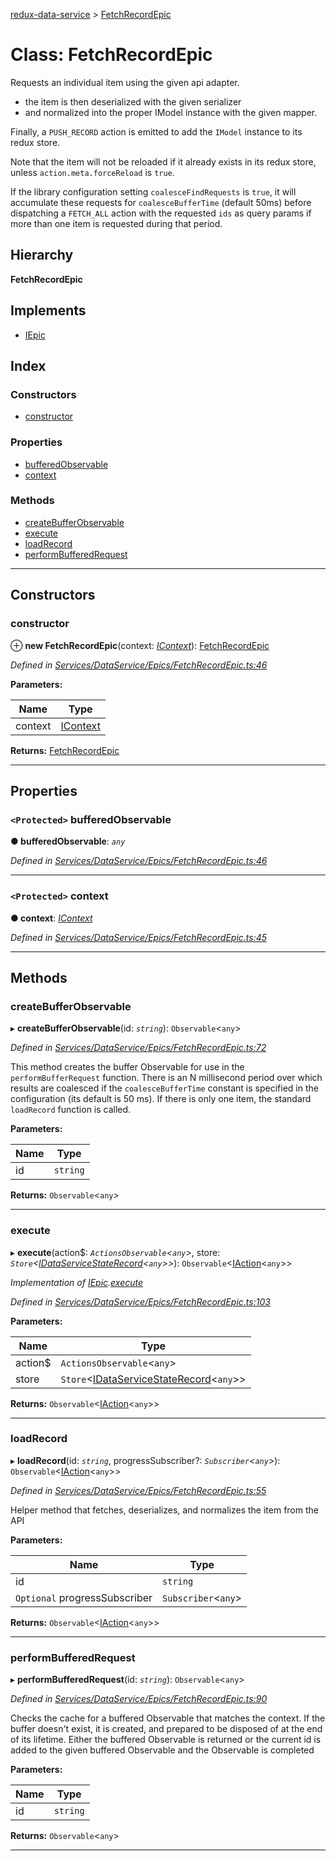 [redux-data-service](../README.md) > [FetchRecordEpic](../classes/fetchrecordepic.md)

# Class: FetchRecordEpic

Requests an individual item using the given api adapter.

*   the item is then deserialized with the given serializer
*   and normalized into the proper IModel instance with the given mapper.

Finally, a `PUSH_RECORD` action is emitted to add the `IModel` instance to its redux store.

Note that the item will not be reloaded if it already exists in its redux store, unless `action.meta.forceReload` is `true`.

If the library configuration setting `coalesceFindRequests` is `true`, it will accumulate these requests for `coalesceBufferTime` (default 50ms) before dispatching a `FETCH_ALL` action with the requested `ids` as query params if more than one item is requested during that period.

## Hierarchy

**FetchRecordEpic**

## Implements

* [IEpic](../interfaces/iepic.md)

## Index

### Constructors

* [constructor](fetchrecordepic.md#constructor)

### Properties

* [bufferedObservable](fetchrecordepic.md#bufferedobservable)
* [context](fetchrecordepic.md#context)

### Methods

* [createBufferObservable](fetchrecordepic.md#createbufferobservable)
* [execute](fetchrecordepic.md#execute)
* [loadRecord](fetchrecordepic.md#loadrecord)
* [performBufferedRequest](fetchrecordepic.md#performbufferedrequest)

---

## Constructors

<a id="constructor"></a>

###  constructor

⊕ **new FetchRecordEpic**(context: *[IContext](../interfaces/icontext.md)*): [FetchRecordEpic](fetchrecordepic.md)

*Defined in [Services/DataService/Epics/FetchRecordEpic.ts:46](https://github.com/Rediker-Software/redux-data-service/blob/d8bc1de/src/Services/DataService/Epics/FetchRecordEpic.ts#L46)*

**Parameters:**

| Name | Type |
| ------ | ------ |
| context | [IContext](../interfaces/icontext.md) |

**Returns:** [FetchRecordEpic](fetchrecordepic.md)

___

## Properties

<a id="bufferedobservable"></a>

### `<Protected>` bufferedObservable

**● bufferedObservable**: *`any`*

*Defined in [Services/DataService/Epics/FetchRecordEpic.ts:46](https://github.com/Rediker-Software/redux-data-service/blob/d8bc1de/src/Services/DataService/Epics/FetchRecordEpic.ts#L46)*

___
<a id="context"></a>

### `<Protected>` context

**● context**: *[IContext](../interfaces/icontext.md)*

*Defined in [Services/DataService/Epics/FetchRecordEpic.ts:45](https://github.com/Rediker-Software/redux-data-service/blob/d8bc1de/src/Services/DataService/Epics/FetchRecordEpic.ts#L45)*

___

## Methods

<a id="createbufferobservable"></a>

###  createBufferObservable

▸ **createBufferObservable**(id: *`string`*): `Observable`<`any`>

*Defined in [Services/DataService/Epics/FetchRecordEpic.ts:72](https://github.com/Rediker-Software/redux-data-service/blob/d8bc1de/src/Services/DataService/Epics/FetchRecordEpic.ts#L72)*

This method creates the buffer Observable for use in the `performBufferRequest` function. There is an N millisecond period over which results are coalesced if the `coalesceBufferTime` constant is specified in the configuration (its default is 50 ms). If there is only one item, the standard `loadRecord` function is called.

**Parameters:**

| Name | Type |
| ------ | ------ |
| id | `string` |

**Returns:** `Observable`<`any`>

___
<a id="execute"></a>

###  execute

▸ **execute**(action$: *`ActionsObservable`<`any`>*, store: *`Store`<[IDataServiceStateRecord](../#idataservicestaterecord)<`any`>>*): `Observable`<[IAction](../interfaces/iaction.md)<`any`>>

*Implementation of [IEpic](../interfaces/iepic.md).[execute](../interfaces/iepic.md#execute)*

*Defined in [Services/DataService/Epics/FetchRecordEpic.ts:103](https://github.com/Rediker-Software/redux-data-service/blob/d8bc1de/src/Services/DataService/Epics/FetchRecordEpic.ts#L103)*

**Parameters:**

| Name | Type |
| ------ | ------ |
| action$ | `ActionsObservable`<`any`> |
| store | `Store`<[IDataServiceStateRecord](../#idataservicestaterecord)<`any`>> |

**Returns:** `Observable`<[IAction](../interfaces/iaction.md)<`any`>>

___
<a id="loadrecord"></a>

###  loadRecord

▸ **loadRecord**(id: *`string`*, progressSubscriber?: *`Subscriber`<`any`>*): `Observable`<[IAction](../interfaces/iaction.md)<`any`>>

*Defined in [Services/DataService/Epics/FetchRecordEpic.ts:55](https://github.com/Rediker-Software/redux-data-service/blob/d8bc1de/src/Services/DataService/Epics/FetchRecordEpic.ts#L55)*

Helper method that fetches, deserializes, and normalizes the item from the API

**Parameters:**

| Name | Type |
| ------ | ------ |
| id | `string` |
| `Optional` progressSubscriber | `Subscriber`<`any`> |

**Returns:** `Observable`<[IAction](../interfaces/iaction.md)<`any`>>

___
<a id="performbufferedrequest"></a>

###  performBufferedRequest

▸ **performBufferedRequest**(id: *`string`*): `Observable`<`any`>

*Defined in [Services/DataService/Epics/FetchRecordEpic.ts:90](https://github.com/Rediker-Software/redux-data-service/blob/d8bc1de/src/Services/DataService/Epics/FetchRecordEpic.ts#L90)*

Checks the cache for a buffered Observable that matches the context. If the buffer doesn't exist, it is created, and prepared to be disposed of at the end of its lifetime. Either the buffered Observable is returned or the current id is added to the given buffered Observable and the Observable is completed

**Parameters:**

| Name | Type |
| ------ | ------ |
| id | `string` |

**Returns:** `Observable`<`any`>

___

